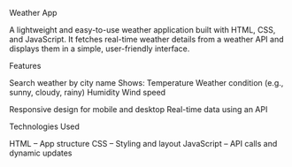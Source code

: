 Weather App

A lightweight and easy-to-use weather application built with HTML, CSS, and JavaScript.
It fetches real-time weather details from a weather API and displays them in a simple, user-friendly interface.

Features

Search weather by city name
Shows:
Temperature
Weather condition (e.g., sunny, cloudy, rainy)
Humidity
Wind speed

Responsive design for mobile and desktop
Real-time data using an API

Technologies Used

HTML – App structure
CSS – Styling and layout
JavaScript – API calls and dynamic updates
